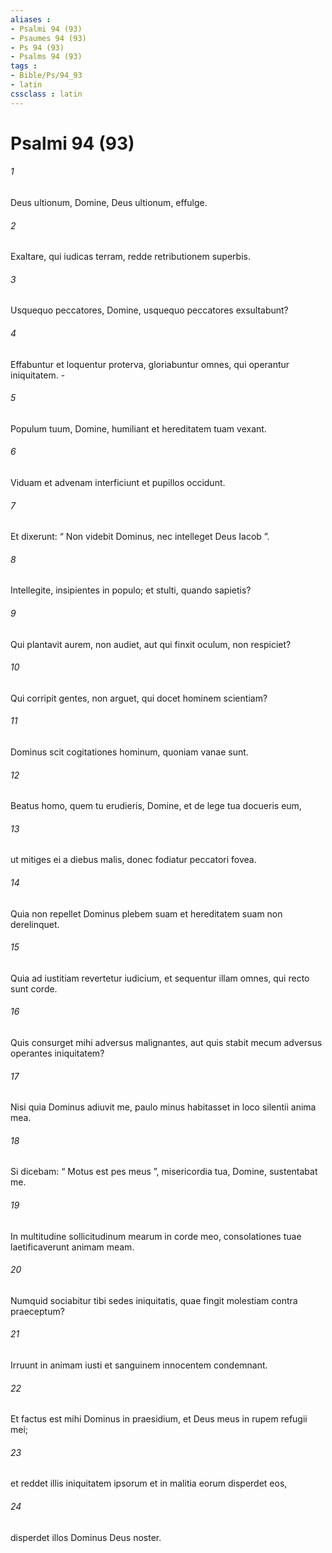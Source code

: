 ```yaml
---
aliases : 
- Psalmi 94 (93)
- Psaumes 94 (93)
- Ps 94 (93)
- Psalms 94 (93)
tags : 
- Bible/Ps/94_93
- latin
cssclass : latin
---
```


# Psalmi 94 (93)

###### 1
Deus ultionum, Domine, Deus ultionum, effulge.
###### 2
Exaltare, qui iudicas terram, redde retributionem superbis.
###### 3
Usquequo peccatores, Domine, usquequo peccatores exsultabunt?
###### 4
Effabuntur et loquentur proterva, gloriabuntur omnes, qui operantur iniquitatem. -
###### 5
Populum tuum, Domine, humiliant et hereditatem tuam vexant.
###### 6
Viduam et advenam interficiunt et pupillos occidunt.
###### 7
Et dixerunt: “ Non videbit Dominus, nec intelleget Deus Iacob ”.
###### 8
Intellegite, insipientes in populo; et stulti, quando sapietis?
###### 9
Qui plantavit aurem, non audiet, aut qui finxit oculum, non respiciet?
###### 10
Qui corripit gentes, non arguet, qui docet hominem scientiam?
###### 11
Dominus scit cogitationes hominum, quoniam vanae sunt.
###### 12
Beatus homo, quem tu erudieris, Domine, et de lege tua docueris eum,
###### 13
ut mitiges ei a diebus malis, donec fodiatur peccatori fovea.
###### 14
Quia non repellet Dominus plebem suam et hereditatem suam non derelinquet.
###### 15
Quia ad iustitiam revertetur iudicium, et sequentur illam omnes, qui recto sunt corde.
###### 16
Quis consurget mihi adversus malignantes, aut quis stabit mecum adversus operantes iniquitatem?
###### 17
Nisi quia Dominus adiuvit me, paulo minus habitasset in loco silentii anima mea.
###### 18
Si dicebam: “ Motus est pes meus ”, misericordia tua, Domine, sustentabat me.
###### 19
In multitudine sollicitudinum mearum in corde meo, consolationes tuae laetificaverunt animam meam.
###### 20
Numquid sociabitur tibi sedes iniquitatis, quae fingit molestiam contra praeceptum?
###### 21
Irruunt in animam iusti et sanguinem innocentem condemnant.
###### 22
Et factus est mihi Dominus in praesidium, et Deus meus in rupem refugii mei;
###### 23
et reddet illis iniquitatem ipsorum et in malitia eorum disperdet eos,
###### 24
disperdet illos Dominus Deus noster.
